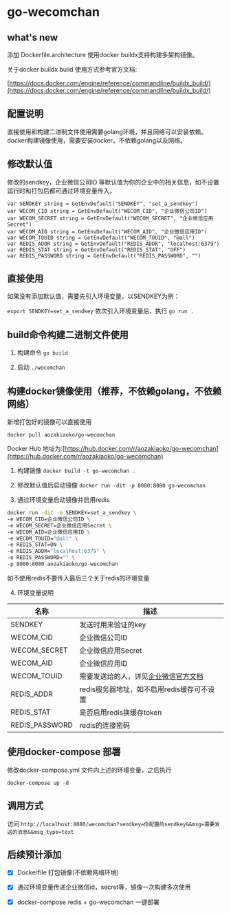 # go-wecomchan 

## what's new

添加 Dockerfile.architecture 使用docker buildx支持构建多架构镜像。

关于docker buildx build 使用方式参考官方文档:

[https://docs.docker.com/engine/reference/commandline/buildx_build/](https://docs.docker.com/engine/reference/commandline/buildx_build/)

## 配置说明

直接使用和构建二进制文件使用需要golang环境，并且网络可以安装依赖。  
docker构建镜像使用，需要安装docker，不依赖golang以及网络。  

## 修改默认值

修改的sendkey，企业微信公司ID 等默认值为你的企业中的相关信息，如不设置运行时和打包后都可通过环境变量传入。

```golang
var SENDKEY string = GetEnvDefault("SENDKEY", "set_a_sendkey")
var WECOM_CID string = GetEnvDefault("WECOM_CID", "企业微信公司ID")
var WECOM_SECRET string = GetEnvDefault("WECOM_SECRET", "企业微信应用Secret")
var WECOM_AID string = GetEnvDefault("WECOM_AID", "企业微信应用ID")
var WECOM_TOUID string = GetEnvDefault("WECOM_TOUID", "@all")
var REDIS_ADDR string = GetEnvDefault("REDIS_ADDR", "localhost:6379")
var REDIS_STAT string = GetEnvDefault("REDIS_STAT", "OFF")
var REDIS_PASSWORD string = GetEnvDefault("REDIS_PASSWORD", "")

```

## 直接使用

如果没有添加默认值，需要先引入环境变量，以SENDKEY为例：

`export SENDKEY=set_a_sendkey`
依次引入环境变量后，执行
`go run .`

## build命令构建二进制文件使用

1. 构建命令
`go build`

2. 启动
`./wecomchan`

## 构建docker镜像使用（推荐，不依赖golang，不依赖网络）

新增打包好的镜像可以直接使用

`docker pull aozakiaoko/go-wecomchan`  

Docker Hub 地址为:[https://hub.docker.com/r/aozakiaoko/go-wecomchan](https://hub.docker.com/r/aozakiaoko/go-wecomchan)

1. 构建镜像
`docker build -t go-wecomchan .`

2. 修改默认值后启动镜像
`docker run -dit -p 8080:8080 go-wecomchan`

3. 通过环境变量启动镜像并启用redis

```bash
docker run -dit -e SENDKEY=set_a_sendkey \
-e WECOM_CID=企业微信公司ID \
-e WECOM_SECRET=企业微信应用Secret \
-e WECOM_AID=企业微信应用ID \
-e WECOM_TOUID="@all" \
-e REDIS_STAT=ON \
-e REDIS_ADDR="localhost:6379" \
-e REDIS_PASSWORD="" \
-p 8080:8080 aozakiaoko/go-wecomchan
```

如不使用redis不要传入最后三个关于redis的环境变量

4. 环境变量说明

|名称|描述|
|---|---|
|SENDKEY|发送时用来验证的key|
|WECOM_CID|企业微信公司ID|
|WECOM_SECRET|企业微信应用Secret|
|WECOM_AID|企业微信应用ID|
|WECOM_TOUID|需要发送给的人，详见[企业微信官方文档](https://work.weixin.qq.com/api/doc/90000/90135/90236#%E6%96%87%E6%9C%AC%E6%B6%88%E6%81%AF)|
|REDIS_ADDR|redis服务器地址，如不启用redis缓存可不设置|
|REDIS_STAT|是否启用redis换缓存token|
|REDIS_PASSWORD|redis的连接密码|

## 使用docker-compose 部署

修改docker-compose.yml 文件内上述的环境变量，之后执行

`docker-compose up -d`

## 调用方式

访问 `http://localhost:8080/wecomchan?sendkey=你配置的sendkey&&msg=需要发送的消息&&msg_type=text`

## 后续预计添加

* [x] Dockerfile 打包镜像(不依赖网络环境)
* [x] 通过环境变量传递企业微信id，secret等，镜像一次构建多次使用
* [x] docker-compose redis + go-wecomchan 一键部署

